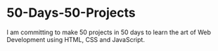 # 50-Days-50-Projects
I am committing to make 50 projects in 50 days to learn the art of Web Development using HTML, CSS and JavaScript.
